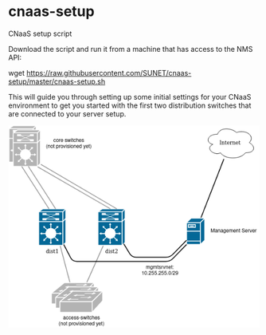 # cnaas-setup
CNaaS setup script

Download the script and run it from a machine that has access to the NMS API:

wget https://raw.githubusercontent.com/SUNET/cnaas-setup/master/cnaas-setup.sh

This will guide you through setting up some initial settings for your CNaaS
environment to get you started with the first two distribution switches that
are connected to your server setup.

![CNaaS setup diagram](cnaas-setup-diag.png?raw=true)
